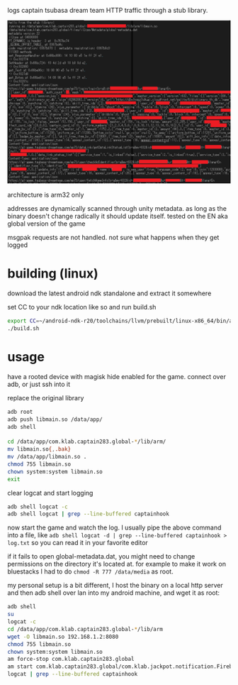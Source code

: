 logs captain tsubasa dream team HTTP traffic through a stub library.

![captainhook logging requests](pic.png)

architecture is arm32 only

addresses are dynamically scanned through unity metadata. as long as the
binary doesn't change radically it should update itself. tested on the EN
aka global version of the game

msgpak requests are not handled. not sure what happens when they get logged

# building (linux)
download the latest android ndk standalone and extract it somewhere

set CC to your ndk location like so and run build.sh

```sh
export CC=~/android-ndk-r20/toolchains/llvm/prebuilt/linux-x86_64/bin/armv7a-linux-androideabi21-clang
./build.sh
```

# usage
have a rooted device with magisk hide enabled for the game. connect over
adb, or just ssh into it

replace the original library

```sh
adb root
adb push libmain.so /data/app/
adb shell

cd /data/app/com.klab.captain283.global-*/lib/arm/
mv libmain.so{,.bak}
mv /data/app/libmain.so .
chmod 755 libmain.so
chown system:system libmain.so
exit
```

clear logcat and start logging

```sh
adb shell logcat -c
adb shell logcat | grep --line-buffered captainhook
```

now start the game and watch the log. I usually pipe the above command into
a file, like
`adb shell logcat -d | grep --line-buffered captainhook > log.txt`
so you can read it in your favorite editor

if it fails to open global-metadata.dat, you might need to change
permissions on the directory it's located at. for example to make it work
on bluestacks I had to do `chmod -R 777 /data/media` as root.

my personal setup is a bit different, I host the binary on a local http
server and then adb shell over lan into my android machine, and wget it
as root:

```sh
adb shell
su
logcat -c
cd /data/app/com.klab.captain283.global-*/lib/arm
wget -O libmain.so 192.168.1.2:8080
chmod 755 libmain.so
chown system:system libmain.so
am force-stop com.klab.captain283.global
am start com.klab.captain283.global/com.klab.jackpot.notification.FirebaseMessagingUnsafeActivity
logcat | grep --line-buffered captainhook
```
